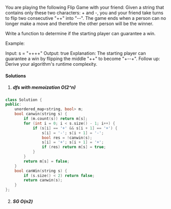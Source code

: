 You are playing the following Flip Game with your friend: Given a string that contains only these two characters: + and -, you and your friend take turns to flip two consecutive "++" into "--". The game ends when a person can no longer make a move and therefore the other person will be the winner.

Write a function to determine if the starting player can guarantee a win.

Example:

Input: s = "++++"
Output: true 
Explanation: The starting player can guarantee a win by flipping the middle "++" to become "+--+".
Follow up:
Derive your algorithm's runtime complexity.

#### Solutions

1. ##### dfs with memoization O(2^n)

```c++
class Solution {
public:
    unordered_map<string, bool> m;
    bool canwin(string s) {
        if (m.count(s)) return m[s];
        for (int i = 0; i < s.size() - 1; i++) {
            if (s[i] == '+' && s[i + 1] == '+') {
                s[i] = '-'; s[i + 1] = '-';
                bool res = !canwin(s);
                s[i] = '+'; s[i + 1] = '+';
                if (res) return m[s] = true;
            }
        }
        return m[s] = false;
    }
    bool canWin(string s) {
        if (s.size() < 2) return false;
        return canwin(s);
    }
};
```


2. ##### SG O(n2)
